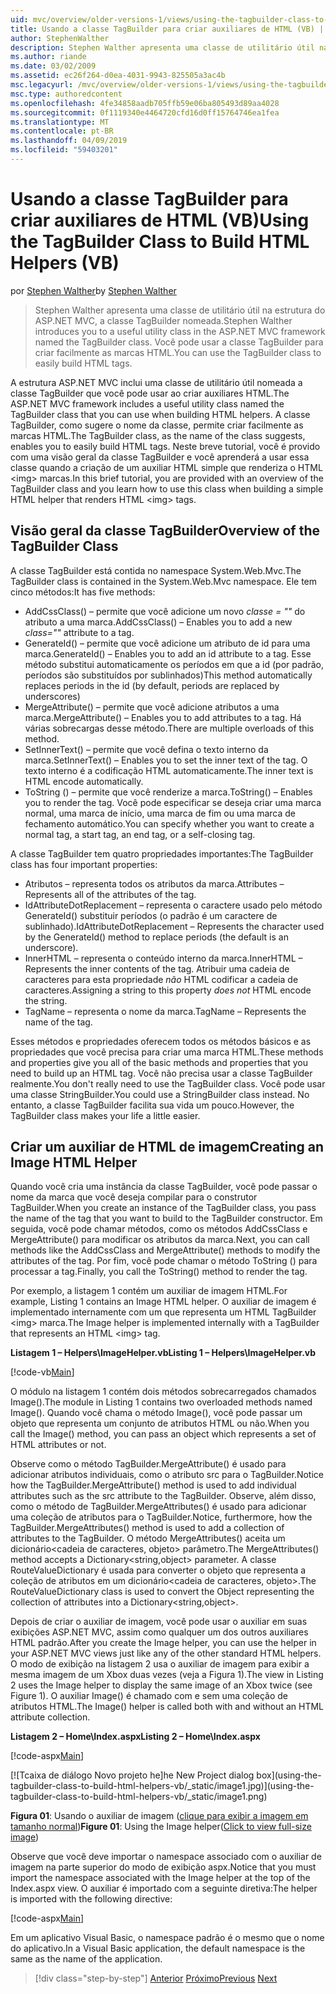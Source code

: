 ```yaml
---
uid: mvc/overview/older-versions-1/views/using-the-tagbuilder-class-to-build-html-helpers-vb
title: Usando a classe TagBuilder para criar auxiliares de HTML (VB) | Microsoft Docs
author: StephenWalther
description: Stephen Walther apresenta uma classe de utilitário útil na estrutura do ASP.NET MVC, a classe TagBuilder nomeada. Você pode usar facilmente a classe TagBuilder para...
ms.author: riande
ms.date: 03/02/2009
ms.assetid: ec26f264-d0ea-4031-9943-825505a3ac4b
msc.legacyurl: /mvc/overview/older-versions-1/views/using-the-tagbuilder-class-to-build-html-helpers-vb
msc.type: authoredcontent
ms.openlocfilehash: 4fe34858aadb705ffb59e06ba805493d89aa4028
ms.sourcegitcommit: 0f1119340e4464720cfd16d0ff15764746ea1fea
ms.translationtype: MT
ms.contentlocale: pt-BR
ms.lasthandoff: 04/09/2019
ms.locfileid: "59403201"
---
```

# <a name="using-the-tagbuilder-class-to-build-html-helpers-vb"></a><span data-ttu-id="c39cf-104">Usando a classe TagBuilder para criar auxiliares de HTML (VB)</span><span class="sxs-lookup"><span data-stu-id="c39cf-104">Using the TagBuilder Class to Build HTML Helpers (VB)</span></span>

<span data-ttu-id="c39cf-105">por [Stephen Walther](https://github.com/StephenWalther)</span><span class="sxs-lookup"><span data-stu-id="c39cf-105">by [Stephen Walther](https://github.com/StephenWalther)</span></span>

> <span data-ttu-id="c39cf-106">Stephen Walther apresenta uma classe de utilitário útil na estrutura do ASP.NET MVC, a classe TagBuilder nomeada.</span><span class="sxs-lookup"><span data-stu-id="c39cf-106">Stephen Walther introduces you to a useful utility class in the ASP.NET MVC framework named the TagBuilder class.</span></span> <span data-ttu-id="c39cf-107">Você pode usar a classe TagBuilder para criar facilmente as marcas HTML.</span><span class="sxs-lookup"><span data-stu-id="c39cf-107">You can use the TagBuilder class to easily build HTML tags.</span></span>


<span data-ttu-id="c39cf-108">A estrutura ASP.NET MVC inclui uma classe de utilitário útil nomeada a classe TagBuilder que você pode usar ao criar auxiliares HTML.</span><span class="sxs-lookup"><span data-stu-id="c39cf-108">The ASP.NET MVC framework includes a useful utility class named the TagBuilder class that you can use when building HTML helpers.</span></span> <span data-ttu-id="c39cf-109">A classe TagBuilder, como sugere o nome da classe, permite criar facilmente as marcas HTML.</span><span class="sxs-lookup"><span data-stu-id="c39cf-109">The TagBuilder class, as the name of the class suggests, enables you to easily build HTML tags.</span></span> <span data-ttu-id="c39cf-110">Neste breve tutorial, você é provido com uma visão geral da classe TagBuilder e você aprenderá a usar essa classe quando a criação de um auxiliar HTML simple que renderiza o HTML &lt;img&gt; marcas.</span><span class="sxs-lookup"><span data-stu-id="c39cf-110">In this brief tutorial, you are provided with an overview of the TagBuilder class and you learn how to use this class when building a simple HTML helper that renders HTML &lt;img&gt; tags.</span></span>

## <a name="overview-of-the-tagbuilder-class"></a><span data-ttu-id="c39cf-111">Visão geral da classe TagBuilder</span><span class="sxs-lookup"><span data-stu-id="c39cf-111">Overview of the TagBuilder Class</span></span>

<span data-ttu-id="c39cf-112">A classe TagBuilder está contida no namespace System.Web.Mvc.</span><span class="sxs-lookup"><span data-stu-id="c39cf-112">The TagBuilder class is contained in the System.Web.Mvc namespace.</span></span> <span data-ttu-id="c39cf-113">Ele tem cinco métodos:</span><span class="sxs-lookup"><span data-stu-id="c39cf-113">It has five methods:</span></span>

- <span data-ttu-id="c39cf-114">AddCssClass() – permite que você adicione um novo *classe = ""* do atributo a uma marca.</span><span class="sxs-lookup"><span data-stu-id="c39cf-114">AddCssClass() – Enables you to add a new *class=""* attribute to a tag.</span></span>
- <span data-ttu-id="c39cf-115">GenerateId() – permite que você adicione um atributo de id para uma marca.</span><span class="sxs-lookup"><span data-stu-id="c39cf-115">GenerateId() – Enables you to add an id attribute to a tag.</span></span> <span data-ttu-id="c39cf-116">Esse método substitui automaticamente os períodos em que a id (por padrão, períodos são substituídos por sublinhados)</span><span class="sxs-lookup"><span data-stu-id="c39cf-116">This method automatically replaces periods in the id (by default, periods are replaced by underscores)</span></span>
- <span data-ttu-id="c39cf-117">MergeAttribute() – permite que você adicione atributos a uma marca.</span><span class="sxs-lookup"><span data-stu-id="c39cf-117">MergeAttribute() – Enables you to add attributes to a tag.</span></span> <span data-ttu-id="c39cf-118">Há várias sobrecargas desse método.</span><span class="sxs-lookup"><span data-stu-id="c39cf-118">There are multiple overloads of this method.</span></span>
- <span data-ttu-id="c39cf-119">SetInnerText() – permite que você defina o texto interno da marca.</span><span class="sxs-lookup"><span data-stu-id="c39cf-119">SetInnerText() – Enables you to set the inner text of the tag.</span></span> <span data-ttu-id="c39cf-120">O texto interno é a codificação HTML automaticamente.</span><span class="sxs-lookup"><span data-stu-id="c39cf-120">The inner text is HTML encode automatically.</span></span>
- <span data-ttu-id="c39cf-121">ToString () – permite que você renderize a marca.</span><span class="sxs-lookup"><span data-stu-id="c39cf-121">ToString() – Enables you to render the tag.</span></span> <span data-ttu-id="c39cf-122">Você pode especificar se deseja criar uma marca normal, uma marca de início, uma marca de fim ou uma marca de fechamento automático.</span><span class="sxs-lookup"><span data-stu-id="c39cf-122">You can specify whether you want to create a normal tag, a start tag, an end tag, or a self-closing tag.</span></span>
  

<span data-ttu-id="c39cf-123">A classe TagBuilder tem quatro propriedades importantes:</span><span class="sxs-lookup"><span data-stu-id="c39cf-123">The TagBuilder class has four important properties:</span></span>

- <span data-ttu-id="c39cf-124">Atributos – representa todos os atributos da marca.</span><span class="sxs-lookup"><span data-stu-id="c39cf-124">Attributes – Represents all of the attributes of the tag.</span></span>
- <span data-ttu-id="c39cf-125">IdAttributeDotReplacement – representa o caractere usado pelo método GenerateId() substituir períodos (o padrão é um caractere de sublinhado).</span><span class="sxs-lookup"><span data-stu-id="c39cf-125">IdAttributeDotReplacement – Represents the character used by the GenerateId() method to replace periods (the default is an underscore).</span></span>
- <span data-ttu-id="c39cf-126">InnerHTML – representa o conteúdo interno da marca.</span><span class="sxs-lookup"><span data-stu-id="c39cf-126">InnerHTML – Represents the inner contents of the tag.</span></span> <span data-ttu-id="c39cf-127">Atribuir uma cadeia de caracteres para esta propriedade *não* HTML codificar a cadeia de caracteres.</span><span class="sxs-lookup"><span data-stu-id="c39cf-127">Assigning a string to this property *does not* HTML encode the string.</span></span>
- <span data-ttu-id="c39cf-128">TagName – representa o nome da marca.</span><span class="sxs-lookup"><span data-stu-id="c39cf-128">TagName – Represents the name of the tag.</span></span>

<span data-ttu-id="c39cf-129">Esses métodos e propriedades oferecem todos os métodos básicos e as propriedades que você precisa para criar uma marca HTML.</span><span class="sxs-lookup"><span data-stu-id="c39cf-129">These methods and properties give you all of the basic methods and properties that you need to build up an HTML tag.</span></span> <span data-ttu-id="c39cf-130">Você não precisa usar a classe TagBuilder realmente.</span><span class="sxs-lookup"><span data-stu-id="c39cf-130">You don't really need to use the TagBuilder class.</span></span> <span data-ttu-id="c39cf-131">Você pode usar uma classe StringBuilder.</span><span class="sxs-lookup"><span data-stu-id="c39cf-131">You could use a StringBuilder class instead.</span></span> <span data-ttu-id="c39cf-132">No entanto, a classe TagBuilder facilita sua vida um pouco.</span><span class="sxs-lookup"><span data-stu-id="c39cf-132">However, the TagBuilder class makes your life a little easier.</span></span>

## <a name="creating-an-image-html-helper"></a><span data-ttu-id="c39cf-133">Criar um auxiliar de HTML de imagem</span><span class="sxs-lookup"><span data-stu-id="c39cf-133">Creating an Image HTML Helper</span></span>

<span data-ttu-id="c39cf-134">Quando você cria uma instância da classe TagBuilder, você pode passar o nome da marca que você deseja compilar para o construtor TagBuilder.</span><span class="sxs-lookup"><span data-stu-id="c39cf-134">When you create an instance of the TagBuilder class, you pass the name of the tag that you want to build to the TagBuilder constructor.</span></span> <span data-ttu-id="c39cf-135">Em seguida, você pode chamar métodos, como os métodos AddCssClass e MergeAttribute() para modificar os atributos da marca.</span><span class="sxs-lookup"><span data-stu-id="c39cf-135">Next, you can call methods like the AddCssClass and MergeAttribute() methods to modify the attributes of the tag.</span></span> <span data-ttu-id="c39cf-136">Por fim, você pode chamar o método ToString () para processar a tag.</span><span class="sxs-lookup"><span data-stu-id="c39cf-136">Finally, you call the ToString() method to render the tag.</span></span>

<span data-ttu-id="c39cf-137">Por exemplo, a listagem 1 contém um auxiliar de imagem HTML.</span><span class="sxs-lookup"><span data-stu-id="c39cf-137">For example, Listing 1 contains an Image HTML helper.</span></span> <span data-ttu-id="c39cf-138">O auxiliar de imagem é implementado internamente com um que representa um HTML TagBuilder &lt;img&gt; marca.</span><span class="sxs-lookup"><span data-stu-id="c39cf-138">The Image helper is implemented internally with a TagBuilder that represents an HTML &lt;img&gt; tag.</span></span>

**<span data-ttu-id="c39cf-139">Listagem 1 – Helpers\ImageHelper.vb</span><span class="sxs-lookup"><span data-stu-id="c39cf-139">Listing 1 – Helpers\ImageHelper.vb</span></span>**

[!code-vb[Main](using-the-tagbuilder-class-to-build-html-helpers-vb/samples/sample1.vb)]

<span data-ttu-id="c39cf-140">O módulo na listagem 1 contém dois métodos sobrecarregados chamados Image().</span><span class="sxs-lookup"><span data-stu-id="c39cf-140">The module in Listing 1 contains two overloaded methods named Image().</span></span> <span data-ttu-id="c39cf-141">Quando você chama o método Image(), você pode passar um objeto que representa um conjunto de atributos HTML ou não.</span><span class="sxs-lookup"><span data-stu-id="c39cf-141">When you call the Image() method, you can pass an object which represents a set of HTML attributes or not.</span></span>

<span data-ttu-id="c39cf-142">Observe como o método TagBuilder.MergeAttribute() é usado para adicionar atributos individuais, como o atributo src para o TagBuilder.</span><span class="sxs-lookup"><span data-stu-id="c39cf-142">Notice how the TagBuilder.MergeAttribute() method is used to add individual attributes such as the src attribute to the TagBuilder.</span></span> <span data-ttu-id="c39cf-143">Observe, além disso, como o método de TagBuilder.MergeAttributes() é usado para adicionar uma coleção de atributos para o TagBuilder.</span><span class="sxs-lookup"><span data-stu-id="c39cf-143">Notice, furthermore, how the TagBuilder.MergeAttributes() method is used to add a collection of attributes to the TagBuilder.</span></span> <span data-ttu-id="c39cf-144">O método MergeAttributes() aceita um dicionário&lt;cadeia de caracteres, objeto&gt; parâmetro.</span><span class="sxs-lookup"><span data-stu-id="c39cf-144">The MergeAttributes() method accepts a Dictionary&lt;string,object&gt; parameter.</span></span> <span data-ttu-id="c39cf-145">A classe RouteValueDictionary é usada para converter o objeto que representa a coleção de atributos em um dicionário&lt;cadeia de caracteres, objeto&gt;.</span><span class="sxs-lookup"><span data-stu-id="c39cf-145">The RouteValueDictionary class is used to convert the Object representing the collection of attributes into a Dictionary&lt;string,object&gt;.</span></span>

<span data-ttu-id="c39cf-146">Depois de criar o auxiliar de imagem, você pode usar o auxiliar em suas exibições ASP.NET MVC, assim como qualquer um dos outros auxiliares HTML padrão.</span><span class="sxs-lookup"><span data-stu-id="c39cf-146">After you create the Image helper, you can use the helper in your ASP.NET MVC views just like any of the other standard HTML helpers.</span></span> <span data-ttu-id="c39cf-147">O modo de exibição na listagem 2 usa o auxiliar de imagem para exibir a mesma imagem de um Xbox duas vezes (veja a Figura 1).</span><span class="sxs-lookup"><span data-stu-id="c39cf-147">The view in Listing 2 uses the Image helper to display the same image of an Xbox twice (see Figure 1).</span></span> <span data-ttu-id="c39cf-148">O auxiliar Image() é chamado com e sem uma coleção de atributos HTML.</span><span class="sxs-lookup"><span data-stu-id="c39cf-148">The Image() helper is called both with and without an HTML attribute collection.</span></span>

**<span data-ttu-id="c39cf-149">Listagem 2 – Home\Index.aspx</span><span class="sxs-lookup"><span data-stu-id="c39cf-149">Listing 2 – Home\Index.aspx</span></span>**

[!code-aspx[Main](using-the-tagbuilder-class-to-build-html-helpers-vb/samples/sample2.aspx)]


[![T<span data-ttu-id="c39cf-150">caixa de diálogo Novo projeto he]</span><span class="sxs-lookup"><span data-stu-id="c39cf-150">he New Project dialog box]</span></span>(using-the-tagbuilder-class-to-build-html-helpers-vb/_static/image1.jpg)](using-the-tagbuilder-class-to-build-html-helpers-vb/_static/image1.png)

<span data-ttu-id="c39cf-151">**Figura 01**: Usando o auxiliar de imagem ([clique para exibir a imagem em tamanho normal](using-the-tagbuilder-class-to-build-html-helpers-vb/_static/image2.png))</span><span class="sxs-lookup"><span data-stu-id="c39cf-151">**Figure 01**: Using the Image helper([Click to view full-size image](using-the-tagbuilder-class-to-build-html-helpers-vb/_static/image2.png))</span></span>


<span data-ttu-id="c39cf-152">Observe que você deve importar o namespace associado com o auxiliar de imagem na parte superior do modo de exibição aspx.</span><span class="sxs-lookup"><span data-stu-id="c39cf-152">Notice that you must import the namespace associated with the Image helper at the top of the Index.aspx view.</span></span> <span data-ttu-id="c39cf-153">O auxiliar é importado com a seguinte diretiva:</span><span class="sxs-lookup"><span data-stu-id="c39cf-153">The helper is imported with the following directive:</span></span>

[!code-aspx[Main](using-the-tagbuilder-class-to-build-html-helpers-vb/samples/sample3.aspx)]

<span data-ttu-id="c39cf-154">Em um aplicativo Visual Basic, o namespace padrão é o mesmo que o nome do aplicativo.</span><span class="sxs-lookup"><span data-stu-id="c39cf-154">In a Visual Basic application, the default namespace is the same as the name of the application.</span></span>

> [!div class="step-by-step"]
> <span data-ttu-id="c39cf-155">[Anterior](creating-custom-html-helpers-vb.md)
> [Próximo](creating-page-layouts-with-view-master-pages-vb.md)</span><span class="sxs-lookup"><span data-stu-id="c39cf-155">[Previous](creating-custom-html-helpers-vb.md)
[Next](creating-page-layouts-with-view-master-pages-vb.md)</span></span>
